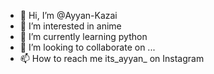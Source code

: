 - 👋 Hi, I’m @Ayyan-Kazai
- 👀 I’m interested in anime
- 🌱 I’m currently learning python
- 💞️ I’m looking to collaborate on ...
- 📫 How to reach me its_ayyan_ on Instagram 

<!---
Ayyan-Kazai/Ayyan-Kazai is a ✨ special ✨ repository because its `README.md` (this file) appears on your GitHub profile.
You can click the Preview link to take a look at your changes.
--->
